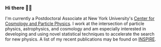 ### Hi there 👋🏽

I'm currently a Postdoctoral Associate at New York University's [Center for Cosmology and Particle Physics](https://cosmo.nyu.edu/). I work at the intersection of particle physics, astrophysics, and cosmology and am especially interested in developing and using novel statistical techniques to accelerate the search for new physics. A list of my recent publications may be found on [INSPIRE](https://inspirehep.net/authors/1394493).
